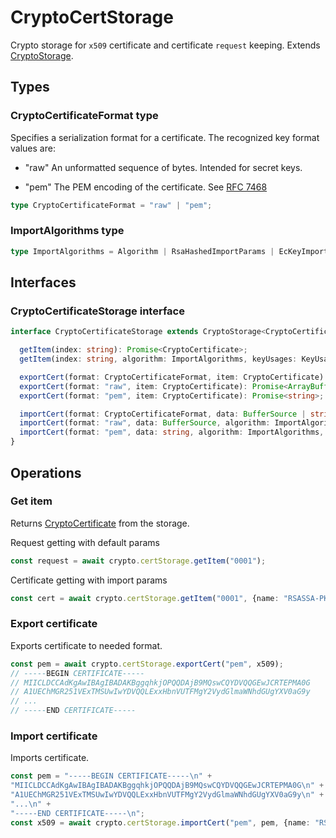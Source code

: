 # CryptoCertStorage

Crypto storage for `x509` certificate and certificate `request` keeping. Extends [CryptoStorage](CRYPTO_STORAGE.md#CryptoStorage-interface).

## Types

### CryptoCertificateFormat type

Specifies a serialization format for a certificate. The recognized key format values are:

- "raw"
  An unformatted sequence of bytes. Intended for secret keys.

- "pem"
  The PEM encoding of the certificate. See [RFC 7468](https://tools.ietf.org/html/rfc7468)

```ts
type CryptoCertificateFormat = "raw" | "pem";
```

### ImportAlgorithms type

```ts
type ImportAlgorithms = Algorithm | RsaHashedImportParams | EcKeyImportParams;
```

## Interfaces

### CryptoCertificateStorage interface
```ts
interface CryptoCertificateStorage extends CryptoStorage<CryptoCertificate> {

  getItem(index: string): Promise<CryptoCertificate>;
  getItem(index: string, algorithm: ImportAlgorithms, keyUsages: KeyUsage[]): Promise<CryptoCertificate>;

  exportCert(format: CryptoCertificateFormat, item: CryptoCertificate): Promise<ArrayBuffer | string>;
  exportCert(format: "raw", item: CryptoCertificate): Promise<ArrayBuffer>;
  exportCert(format: "pem", item: CryptoCertificate): Promise<string>;

  importCert(format: CryptoCertificateFormat, data: BufferSource | string, algorithm: ImportAlgorithms, keyUsages: KeyUsage[]): Promise<CryptoCertificate>;
  importCert(format: "raw", data: BufferSource, algorithm: ImportAlgorithms, keyUsages: KeyUsage[]): Promise<CryptoCertificate>;
  importCert(format: "pem", data: string, algorithm: ImportAlgorithms, keyUsages: KeyUsage[]): Promise<CryptoCertificate>;
}
```

## Operations

### Get item

Returns [CryptoCertificate](CRYPTO_CERT.md#CryptoCertificate-interface) from the storage.

Request getting with default params
```ts
const request = await crypto.certStorage.getItem("0001");
```

Certificate getting with import params
```ts
const cert = await crypto.certStorage.getItem("0001", {name: "RSASSA-PKCS1-v1_5", hash: "SHA-256"}, ["verify"]);
```

### Export certificate

Exports certificate to needed format.

```ts
const pem = await crypto.certStorage.exportCert("pem", x509);
// -----BEGIN CERTIFICATE-----
// MIICLDCCAdKgAwIBAgIBADAKBggqhkjOPQQDAjB9MQswCQYDVQQGEwJCRTEPMA0G
// A1UEChMGR251VExTMSUwIwYDVQQLExxHbnVUTFMgY2VydGlmaWNhdGUgYXV0aG9y
// ...
// -----END CERTIFICATE-----
```

### Import certificate

Imports certificate.
```ts
const pem = "-----BEGIN CERTIFICATE-----\n" +
"MIICLDCCAdKgAwIBAgIBADAKBggqhkjOPQQDAjB9MQswCQYDVQQGEwJCRTEPMA0G\n" +
"A1UEChMGR251VExTMSUwIwYDVQQLExxHbnVUTFMgY2VydGlmaWNhdGUgYXV0aG9y\n" +
"...\n" +
"-----END CERTIFICATE-----\n";
const x509 = await crypto.certStorage.importCert("pem", pem, {name: "RSASSA-PKCS1-v1_5", hash: "SHA-256"}, ["verify"]);
```